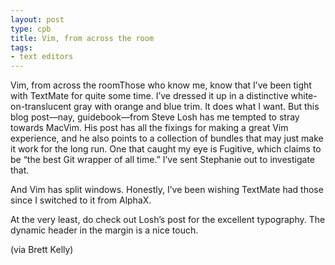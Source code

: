 ```yaml
---
layout: post
type: cpb
title: Vim, from across the room
tags:
- text editors
---
```

Vim, from across the roomThose who know me, know that I’ve been tight with TextMate for quite some time. I’ve dressed it up in a distinctive white-on-translucent gray with orange and blue trim. It does what I want. But this blog post—nay, guidebook—from Steve Losh has me tempted to stray towards MacVim. His post has all the fixings for making a great Vim experience, and he also points to a collection of bundles that may just make it work for the long run. One that caught my eye is Fugitive, which claims to be “the best Git wrapper of all time.” I’ve sent Stephanie out to investigate that.

And Vim has split windows. Honestly, I’ve been wishing TextMate had those since I switched to it from AlphaX.

At the very least, do check out Losh’s post for the excellent typography. The dynamic header in the margin is a nice touch.

(via Brett Kelly)
